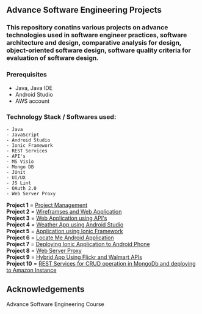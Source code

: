 ## Advance Software Engineering Projects

### This repository conatins various projects on advance technologies used in  software engineer practices, software architecture and design, comparative analysis for design, object-oriented software design, software quality criteria for evaluation of software design. 

### Prerequisites

- Java, Java IDE
- Android Studio
- AWS account

### Technology Stack / Softwares used: 
```
- Java
- JavaScript
- Android Studio
- Ionic Framework
- REST Services
- API's
- MS Visio
- Mongo DB
- JUnit
- UI/UX
- JS Lint
- OAuth 2.0
- Web Server Proxy
```

**Project 1** = [Project Management](https://github.com/nsb007/Lab_Assignments_ASE/wiki/Lab-1-Project-Management)<br />
**Project 2** = [Wireframses and Web Application](https://github.com/nsb007/Lab_Assignments_ASE/wiki/Lab-2)<br />
**Project 3** = [Web Application using API's](https://github.com/nsb007/Lab_Assignments_ASE/wiki/Lab3-Mashup)<br />
**Project 4** = [Weather App using Android Studio](https://github.com/nsb007/Lab_Assignments_ASE/wiki/Lab-4--Android-App)<br />
**Project 5** = [Application using Ionic Framework](https://github.com/nsb007/Lab_Assignments_ASE/wiki/Lab5-Ionic-App)<br />
**Project 6** = [Locate Me Android Application](https://github.com/nsb007/Lab_Assignments_ASE/wiki/Lab-6)<br />
**Project 7** = [Deploying Ionic Application to Android Phone](https://github.com/nsb007/Lab_Assignments_ASE/wiki/Lab7)<br />
**Project 8** = [Web Server Proxy](https://github.com/nsb007/Lab_Assignments_ASE/wiki/Lab-8)<br />
**Project 9** = [Hybrid App Using Flickr and Walmart APIs](https://github.com/nsb007/Lab_Assignments_ASE/wiki/Lab-9)<br />
**Project 10** = [REST Services for CRUD operation in MongoDb and deploying to Amazon Instance](https://github.com/nsb007/Lab_Assignments_ASE/wiki/Lab-10)<br />

## Acknowledgements

Advance Software Engineering Course 
